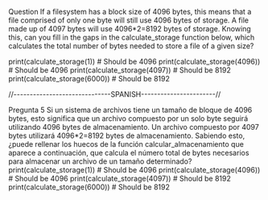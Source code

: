 Question 
If a filesystem has a block size of 4096 bytes, this means that a file comprised of only one byte will still use 4096 bytes of storage. A file made up of 4097 bytes will use 4096*2=8192 bytes of storage. 
Knowing this, can you fill in the gaps in the calculate_storage function below, which calculates the total number of bytes needed to store a file of a given size?


print(calculate_storage(1))    # Should be 4096
print(calculate_storage(4096)) # Should be 4096
print(calculate_storage(4097)) # Should be 8192
print(calculate_storage(6000)) # Should be 8192


//------------------------------SPANISH-----------------------//

Pregunta 5
Si un sistema de archivos tiene un tamaño de bloque de 4096 bytes, esto significa que un archivo compuesto por un solo byte seguirá utilizando 4096 bytes de almacenamiento. 
Un archivo compuesto por 4097 bytes utilizará 4096*2=8192 bytes de almacenamiento. 
Sabiendo esto, ¿puede rellenar los huecos de la función calcular_almacenamiento que aparece a continuación, que calcula el número total de bytes necesarios para almacenar un archivo de un tamaño determinado?
print(calculate_storage(1))    # Should be 4096
print(calculate_storage(4096)) # Should be 4096
print(calculate_storage(4097)) # Should be 8192
print(calculate_storage(6000)) # Should be 8192
